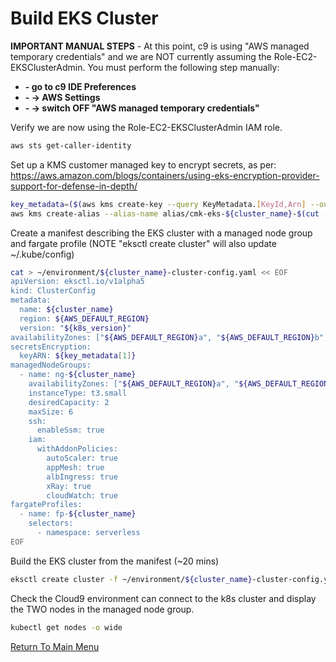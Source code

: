 # Build EKS Cluster

**IMPORTANT MANUAL STEPS** - At this point, c9 is using "AWS managed temporary credentials" and we are NOT currently assuming the Role-EC2-EKSClusterAdmin. You must perform the following step manually:

* **- go to c9 IDE Preferences**
* **- -> AWS Settings**
* **- -> switch OFF "AWS managed temporary credentials"**

Verify we are now using the Role-EC2-EKSClusterAdmin IAM role.
```bash
aws sts get-caller-identity
```

Set up a KMS customer managed key to encrypt secrets, as per: https://aws.amazon.com/blogs/containers/using-eks-encryption-provider-support-for-defense-in-depth/
```bash
key_metadata=($(aws kms create-key --query KeyMetadata.[KeyId,Arn] --output text)) # [0]=KeyId [1]=Arn
aws kms create-alias --alias-name alias/cmk-eks-${cluster_name}-$(cut -c-8 <<< ${key_metadata[0]}) --target-key-id ${key_metadata[1]}
```

Create a manifest describing the EKS cluster with a managed node group and fargate profile (NOTE "eksctl create cluster" will also update ~/.kube/config)
```bash
cat > ~/environment/${cluster_name}-cluster-config.yaml << EOF
apiVersion: eksctl.io/v1alpha5
kind: ClusterConfig
metadata:
  name: ${cluster_name}
  region: ${AWS_DEFAULT_REGION}
  version: "${k8s_version}"
availabilityZones: ["${AWS_DEFAULT_REGION}a", "${AWS_DEFAULT_REGION}b", "${AWS_DEFAULT_REGION}c"]
secretsEncryption:
  keyARN: ${key_metadata[1]}
managedNodeGroups:
  - name: ng-${cluster_name}
    availabilityZones: ["${AWS_DEFAULT_REGION}a", "${AWS_DEFAULT_REGION}b", "${AWS_DEFAULT_REGION}c"]
    instanceType: t3.small
    desiredCapacity: 2
    maxSize: 6
    ssh:
      enableSsm: true
    iam:
      withAddonPolicies:
        autoScaler: true
        appMesh: true
        albIngress: true
        xRay: true
        cloudWatch: true
fargateProfiles:
  - name: fp-${cluster_name}
    selectors:
      - namespace: serverless
EOF
```

Build the EKS cluster from the manifest (~20 mins)
```bash
eksctl create cluster -f ~/environment/${cluster_name}-cluster-config.yaml 
```

Check the Cloud9 environment can connect to the k8s cluster and display the TWO nodes in the managed node group.
```bash
kubectl get nodes -o wide
```

[Return To Main Menu](../README.md)
